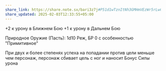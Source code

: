 ```yaml
---
share_link: https://share.note.sx/bari3z7j#P51d1wTznItNh3GMHmVEzWr5rLwCfl+trlLBGiz42M0
share_updated: 2025-02-03T12:33:55+05:00
---
```

+2 к урону в Ближнем Бою
+1 к урону в Дальнем Бою

Природное Оружие (Пасть):
1d10 Реж, БР 0 с особенностью "Примитивное"

При двух и более степенях успеха на попадании против цели меньше чем персонаж, персонаж сбивает цель с ног и наносит Бонус Силы урона